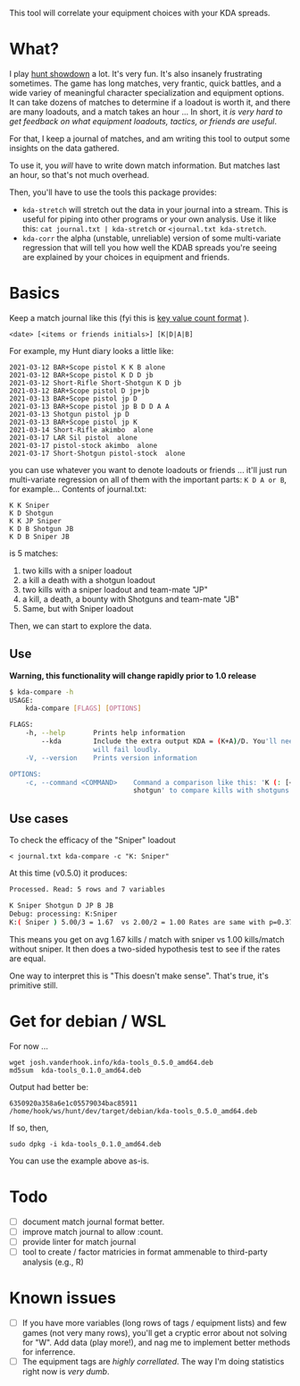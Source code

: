 This tool will correlate your equipment choices with your KDA spreads.

# What?

I play [hunt showdown](https://www.huntshowdown.com/) a lot. It's very fun. It's also insanely frustrating sometimes. The game has long matches, very frantic, quick battles, and a wide variey of meaningful character specialization and equipment options. It can take dozens of matches to determine if a loadout is worth it, and there are many loadouts, and a match takes an hour ... In short, it *is very hard to get feedback on what equipment loadouts, tactics, or friends are useful*.

For that, I keep a journal of matches, and am writing this tool to output some insights on the data gathered.

To use it, you *will* have to write down match information. But matches last an hour, so that's not much overhead. 

Then, you'll have to use the tools this package provides:

-  `kda-stretch` will stretch out the data in your journal into a stream. This is useful for piping into other programs or your own analysis. Use it like this: `cat journal.txt | kda-stretch` or `<journal.txt kda-stretch`.
-  `kda-corr` the alpha (unstable, unreliable) version of some multi-variate regression that will tell you how well the KDAB spreads you're seeing are explained by your choices in equipment and friends.


# Basics

Keep a match journal like this (fyi this is [key value count format](https://github.com/jodavaho/kvc) ).

```
<date> [<items or friends initials>] [K|D|A|B]
```

For example, my Hunt diary looks a little like:
```
2021-03-12 BAR+Scope pistol K K B alone
2021-03-12 BAR+Scope pistol K D D jb
2021-03-12 Short-Rifle Short-Shotgun K D jb
2021-03-12 BAR+Scope pistol D jp+jb
2021-03-13 BAR+Scope pistol jp D
2021-03-13 BAR+Scope pistol jp B D D A A
2021-03-13 Shotgun pistol jp D
2021-03-13 BAR+Scope pistol jp K
2021-03-14 Short-Rifle akimbo  alone
2021-03-17 LAR Sil pistol  alone
2021-03-17 pistol-stock akimbo  alone
2021-03-17 Short-Shotgun pistol-stock  alone
```

you can use whatever you want to denote loadouts or friends ... it'll just run multi-variate regression on all of them with the important parts: `K D A or B`, for example...
Contents of journal.txt:

```
K K Sniper
K D Shotgun
K K JP Sniper
K D B Shotgun JB
K D B Sniper JB
```

is 5 matches:

1. two kills with a sniper loadout
2. a kill a death with a shotgun loadout
3. two kills with a sniper loadout and team-mate "JP"
4. a kill, a death, a bounty with Shotguns and team-mate "JB"
5. Same, but with Sniper loadout

Then, we can start to explore the data.


## Use

**Warning, this functionality will change rapidly prior to 1.0 release**

```bash
$ kda-compare -h
USAGE:
    kda-compare [FLAGS] [OPTIONS]

FLAGS:
    -h, --help       Prints help information
        --kda        Include the extra output KDA = (K+A)/D. You'll need to have K, D, and A entries in your log or this
                     will fail loudly.
    -V, --version    Prints version information

OPTIONS:
    -c, --command <COMMAND>    Command a comparison like this: 'K (: [<item>] vs [<item>] )' e.g., 'K: pistol vs
                               shotgun' to compare kills with shotguns vs pistols. or 'K:pistol' to check pistols vs non-pistols
```


## Use cases

To check the efficacy of the "Sniper" loadout
```
< journal.txt kda-compare -c "K: Sniper"
```

At this time (v0.5.0) it produces:

```bash
Processed. Read: 5 rows and 7 variables

K Sniper Shotgun D JP B JB
Debug: processing: K:Sniper
K:( Sniper ) 5.00/3 = 1.67  vs 2.00/2 = 1.00 Rates are same with p=0.373
```

This means you get on avg 1.67 kills / match with sniper vs 1.00 kills/match without sniper. It  then does a two-sided hypothesis test to see if the rates are equal. 



One way to interpret this is "This doesn't make sense". That's true, it's primitive still.

# Get for debian / WSL

For now ...

```
wget josh.vanderhook.info/kda-tools_0.5.0_amd64.deb 
md5sum  kda-tools_0.1.0_amd64.deb
```
Output had better be:
```
6350920a358a6e1c05579034bac85911  /home/hook/ws/hunt/dev/target/debian/kda-tools_0.5.0_amd64.deb
```

If so, then, 

```
sudo dpkg -i kda-tools_0.1.0_amd64.deb
```

You can use the example above as-is. 

# Todo

- [ ] document match journal format better. 
- [ ] improve match journal to allow :count.
- [ ] provide linter for match journal
- [ ] tool to create / factor matricies in format ammenable to third-party analysis (e.g., R)

# Known issues

- [ ] If you have more variables (long rows of tags / equipment lists) and few games (not very many rows), you'll get a cryptic error about not solving for "W". Add data (play more!), and nag me to implement better methods for inferrence.
- [ ] The equipment tags are *highly correllated*. The way I'm doing statistics right now is *very dumb*.
